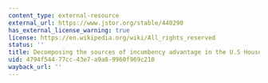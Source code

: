 ```yaml
---
content_type: external-resource
external_url: https://www.jstor.org/stable/440290
has_external_license_warning: true
license: https://en.wikipedia.org/wiki/All_rights_reserved
status: ''
title: Decomposing the sources of incumbency advantage in the U.S House
uid: 4794f544-77cc-43e7-a9a8-9960f969c210
wayback_url: ''
---
```

